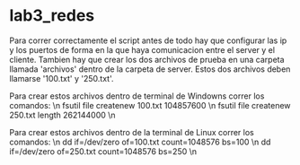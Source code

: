 # lab3_redes

Para correr correctamente el script antes de todo hay que configurar las ip y los puertos de forma en la que haya comunicacion entre el server y el cliente.
Tambien hay que crear los dos archivos de prueba en una carpeta llamada 'archivos' dentro de la carpeta de server. Estos dos archivos deben llamarse '100.txt' y '250.txt'.

Para crear estos archivos dentro de terminal de Windowns correr los comandos: \n
fsutil file createnew 100.txt 104857600  \n
fsutil file createnew 250.txt length 262144000 \n

Para crear estos archivos dentro de la terminal de Linux correr los comandos: \n 
dd if=/dev/zero of=100.txt count=1048576 bs=100 \n 
dd if=/dev/zero of=250.txt count=1048576 bs=250 \n
